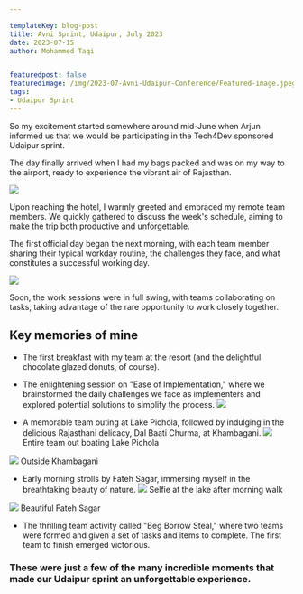 ```yaml
---

templateKey: blog-post
title: Avni Sprint, Udaipur, July 2023
date: 2023-07-15
author: Mohammed Taqi


featuredpost: false
featuredimage: /img/2023-07-Avni-Udaipur-Conference/Featured-image.jpeg
tags:
- Udaipur Sprint
---
```


So my excitement started somewhere around mid-June when Arjun informed us that we would be participating in the Tech4Dev sponsored Udaipur sprint.

The day finally arrived when I had my bags packed and was on my way to the airport, ready to experience the vibrant air of Rajasthan.

![](/img/2023-07-Avni-Udaipur-Conference/Airport.jpeg)

Upon reaching the hotel, I warmly greeted and embraced my remote team members. We quickly gathered to discuss the week's schedule, aiming to make the trip both productive and unforgettable.

The first official day began the next morning, with each team member sharing their typical workday routine, the challenges they face, and what constitutes a successful working day.

![](/img/2023-07-Avni-Udaipur-Conference/my-day.jpeg)

Soon, the work sessions were in full swing, with teams collaborating on tasks, taking advantage of the rare opportunity to work closely together.

## Key memories of mine

- The first breakfast with my team at the resort (and the delightful chocolate glazed donuts, of course).

- The enlightening session on "Ease of Implementation," where we brainstormed the daily challenges we face as implementers and explored potential solutions to simplify the process.
![](/img/2023-07-Avni-Udaipur-Conference/ease-of-impl.jpeg)

- A memorable team outing at Lake Pichola, followed by indulging in the delicious Rajasthani delicacy, Dal Baati Churma, at Khambagani.
![](/img/2023-07-Avni-Udaipur-Conference/pichola.jpeg)
Entire team out boating Lake Pichola

![](/img/2023-07-Avni-Udaipur-Conference/Khambagani.jpeg)
Outside Khambagani

- Early morning strolls by Fateh Sagar, immersing myself in the breathtaking beauty of nature.
![](/img/2023-07-Avni-Udaipur-Conference/Fateh-Sagar.jpeg)
Selfie at the lake after morning walk

![](/img/2023-07-Avni-Udaipur-Conference/Fateh-Sagar-2.jpeg)
Beautiful Fateh Sagar

- The thrilling team activity called "Beg Borrow Steal," where two teams were formed and given a set of tasks and items to complete. The first team to finish emerged victorious.

### These were just a few of the many incredible moments that made our Udaipur sprint an unforgettable experience.
